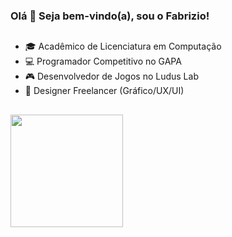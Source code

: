### Olá 👋 Seja bem-vindo(a), sou o Fabrizio!
##

- 🎓 Acadêmico de Licenciatura em Computação
- 💻 Programador Competitivo no GAPA
- 🎮 Desenvolvedor de Jogos no Ludus Lab
- 💾 Designer Freelancer (Gráfico/UX/UI)
##
 <div>
  <a href="https://github.com/fabhonda">
  <!- <img height="180em" src="https://github-readme-stats.vercel.app/api?username=fabhonda&show_icons=true&theme=dark&include_all_commits=true&count_private=true"/>
  <img height="180em" src="https://github-readme-stats.vercel.app/api/top-langs/?username=fabhonda&layout=compact&langs_count=7&theme=dark"/>
</div>
  
  
</div>
